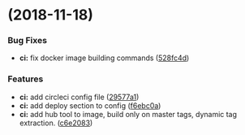 #  (2018-11-18)


### Bug Fixes

* **ci:** fix docker image building commands ([528fc4d](https://github.com/daniloarcidiacono/ci-java-node/commit/528fc4d))


### Features

* **ci:** add circleci config file ([29577a1](https://github.com/daniloarcidiacono/ci-java-node/commit/29577a1))
* **ci:** add deploy section to config ([f6ebc0a](https://github.com/daniloarcidiacono/ci-java-node/commit/f6ebc0a))
* **ci:** add hub tool to image, build only on master tags, dynamic tag extraction. ([c6e2083](https://github.com/daniloarcidiacono/ci-java-node/commit/c6e2083))



